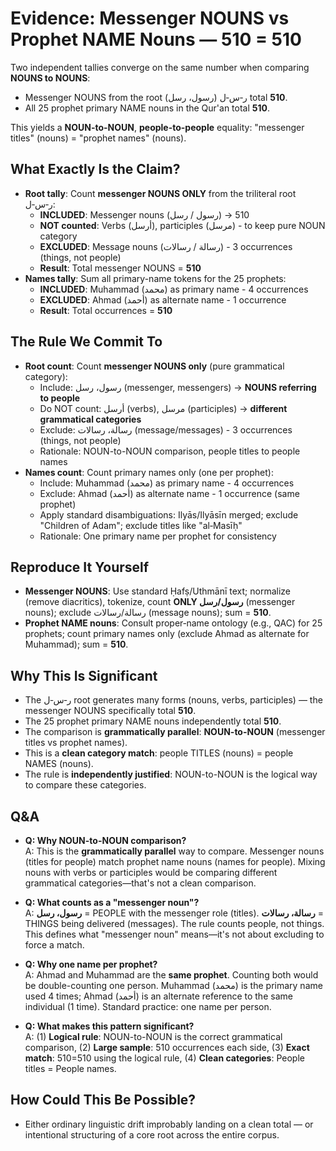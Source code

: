 # Evidence: Messenger NOUNS vs Prophet NAME Nouns — 510 = 510

Two independent tallies converge on the same number when comparing **NOUNS to NOUNS**:

- Messenger NOUNS from the root ر‑س‑ل (رسول، رسل) total **510**.
- All 25 prophet primary NAME nouns in the Qur'an total **510**.

This yields a **NOUN-to-NOUN**, **people-to-people** equality: "messenger titles" (nouns) = "prophet names" (nouns).

## What Exactly Is the Claim?

- **Root tally**: Count **messenger NOUNS ONLY** from the triliteral root ر‑س‑ل:
  - **INCLUDED**: Messenger nouns (رسول / رسل) → 510
  - **NOT counted**: Verbs (أرسل), participles (مرسل) - to keep pure NOUN category
  - **EXCLUDED**: Message nouns (رسالة / رسالات) - 3 occurrences (things, not people)
  - **Result**: Total messenger NOUNS = **510**
- **Names tally**: Sum all primary-name tokens for the 25 prophets:
  - **INCLUDED**: Muhammad (محمد) as primary name - 4 occurrences
  - **EXCLUDED**: Ahmad (أحمد) as alternate name - 1 occurrence
  - **Result**: Total occurrences = **510**

## The Rule We Commit To

- **Root count**: Count **messenger NOUNS only** (pure grammatical category):
  - Include: رسول، رسل (messenger, messengers) → **NOUNS referring to people**
  - Do NOT count: أرسل (verbs), مرسل (participles) → **different grammatical categories**
  - Exclude: رسالة، رسالات (message/messages) - 3 occurrences (things, not people)
  - Rationale: NOUN-to-NOUN comparison, people titles to people names
- **Names count**: Count primary names only (one per prophet):
  - Include: Muhammad (محمد) as primary name - 4 occurrences
  - Exclude: Ahmad (أحمد) as alternate name - 1 occurrence (same prophet)
  - Apply standard disambiguations: Ilyās/Ilyāsīn merged; exclude "Children of Adam"; exclude titles like "al‑Masīḥ"
  - Rationale: One primary name per prophet for consistency

## Reproduce It Yourself

- **Messenger NOUNS**: Use standard Ḥafṣ/Uthmānī text; normalize (remove diacritics), tokenize, count **ONLY رسول/رسل** (messenger nouns); exclude رسالة/رسالات (message nouns); sum = **510**.
- **Prophet NAME nouns**: Consult proper‑name ontology (e.g., QAC) for 25 prophets; count primary names only (exclude Ahmad as alternate for Muhammad); sum = **510**.

## Why This Is Significant

- The ر‑س‑ل root generates many forms (nouns, verbs, participles) — the messenger NOUNS specifically total **510**.
- The 25 prophet primary NAME nouns independently total **510**.
- The comparison is **grammatically parallel**: **NOUN-to-NOUN** (messenger titles vs prophet names).
- This is a **clean category match**: people TITLES (nouns) = people NAMES (nouns).
- The rule is **independently justified**: NOUN-to-NOUN is the logical way to compare these categories.

## Q&A

- **Q: Why NOUN-to-NOUN comparison?**  
  A: This is the **grammatically parallel** way to compare. Messenger nouns (titles for people) match prophet name nouns (names for people). Mixing nouns with verbs or participles would be comparing different grammatical categories—that's not a clean comparison.

- **Q: What counts as a "messenger noun"?**  
  A: **رسول، رسل** = PEOPLE with the messenger role (titles). **رسالة، رسالات** = THINGS being delivered (messages). The rule counts people, not things. This defines what "messenger noun" means—it's not about excluding to force a match.

- **Q: Why one name per prophet?**  
  A: Ahmad and Muhammad are the **same prophet**. Counting both would be double-counting one person. Muhammad (محمد) is the primary name used 4 times; Ahmad (أحمد) is an alternate reference to the same individual (1 time). Standard practice: one name per person.

- **Q: What makes this pattern significant?**  
  A: (1) **Logical rule**: NOUN-to-NOUN is the correct grammatical comparison, (2) **Large sample**: 510 occurrences each side, (3) **Exact match**: 510=510 using the logical rule, (4) **Clean categories**: People titles = People names.

## How Could This Be Possible?

- Either ordinary linguistic drift improbably landing on a clean total — or intentional structuring of a core root across the entire corpus.
